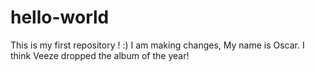 # hello-world
This is my first repository ! :) 
I am making changes, My name is Oscar. I think Veeze dropped the album of the year! 

